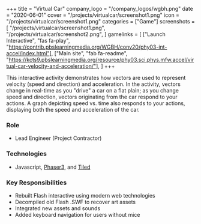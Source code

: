 +++
title = "Virtual Car"
company_logo = "/company_logos/wgbh.png"
date = "2020-06-01"
cover = "/projects/virtualcar/screenshot1.png"
icon = "/projects/virtualcar/screenshot1.png"
categories = ["Game"]
screenshots = [
    "/projects/virtualcar/screenshot1.png",
    "/projects/virtualcar/screenshot2.png",
]
gamelinks = [
    ["Launch Interactive", "fas fa-play", "https://contrib.pbslearningmedia.org/WGBH/conv20/phy03-int-accel/index.html"],
    ["Main site", "fab fa-readme", "https://kcts9.pbslearningmedia.org/resource/phy03.sci.phys.mfw.accel/virtual-car-velocity-and-acceleration/"],
]
+++

This interactive activity demonstrates how vectors are used to represent velocity (speed and direction) and acceleration. In the activity, vectors change in real-time as you "drive" a car on a flat plain; as you change speed and direction, vectors originating from the car respond to your actions. A graph depicting speed vs. time also responds to your actions, displaying both the speed and acceleration of the car.

### Role
* Lead Engineer (Project Contractor)

### Technologies
* Javascript, [Phaser3](https://phaser.io/phaser3), and [Tiled](https://www.mapeditor.org/)

### Key Responsibilities
* Rebuilt Flash interactive using modern web technologies
* Decompiled old Flash .SWF to recover art assets
* Integrated new assets and sounds
* Added keyboard navigation for users without mice
